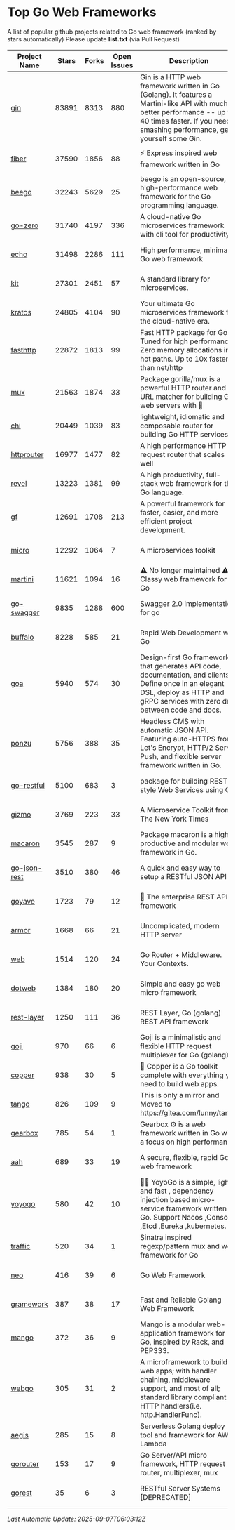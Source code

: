 # Top Go Web Frameworks
A list of popular github projects related to Go web framework (ranked by stars automatically)
Please update **list.txt** (via Pull Request)

| Project Name | Stars | Forks | Open Issues | Description | Last Commit |
| ------------ | ----- | ----- | ----------- | ----------- | ----------- |
| [gin](https://github.com/gin-gonic/gin) | 83891 | 8313 | 880 | Gin is a HTTP web framework written in Go (Golang). It features a Martini-like API with much better performance -- up to 40 times faster. If you need smashing performance, get yourself some Gin. | 2025-08-06 14:16:53 |
| [fiber](https://github.com/gofiber/fiber) | 37590 | 1856 | 88 | ⚡️ Express inspired web framework written in Go | 2025-09-05 22:51:49 |
| [beego](https://github.com/beego/beego) | 32243 | 5629 | 25 | beego is an open-source, high-performance web framework for the Go programming language. | 2025-05-26 16:18:52 |
| [go-zero](https://github.com/zeromicro/go-zero) | 31740 | 4197 | 336 | A cloud-native Go microservices framework with cli tool for productivity. | 2025-09-07 00:41:45 |
| [echo](https://github.com/labstack/echo) | 31498 | 2286 | 111 | High performance, minimalist Go web framework | 2025-08-29 14:53:06 |
| [kit](https://github.com/go-kit/kit) | 27301 | 2451 | 57 | A standard library for microservices. | 2024-03-13 13:42:15 |
| [kratos](https://github.com/go-kratos/kratos) | 24805 | 4104 | 90 | Your ultimate Go microservices framework for the cloud-native era. | 2025-09-04 13:34:08 |
| [fasthttp](https://github.com/valyala/fasthttp) | 22872 | 1813 | 99 | Fast HTTP package for Go. Tuned for high performance. Zero memory allocations in hot paths. Up to 10x faster than net/http | 2025-09-05 10:56:20 |
| [mux](https://github.com/gorilla/mux) | 21563 | 1874 | 33 | Package gorilla/mux is a powerful HTTP router and URL matcher for building Go web servers with 🦍 | 2024-06-19 23:50:04 |
| [chi](https://github.com/go-chi/chi) | 20449 | 1039 | 83 | lightweight, idiomatic and composable router for building Go HTTP services | 2025-08-26 17:56:01 |
| [httprouter](https://github.com/julienschmidt/httprouter) | 16977 | 1477 | 82 | A high performance HTTP request router that scales well | 2024-01-30 10:56:56 |
| [revel](https://github.com/revel/revel) | 13223 | 1381 | 99 | A high productivity, full-stack web framework for the Go language. | 2022-04-12 20:53:30 |
| [gf](https://github.com/gogf/gf) | 12691 | 1708 | 213 | A powerful framework for faster, easier, and more efficient project development. | 2025-09-05 02:09:45 |
| [micro](https://github.com/micro/micro) | 12292 | 1064 | 7 | A microservices toolkit | 2025-08-09 15:22:43 |
| [martini](https://github.com/go-martini/martini) | 11621 | 1094 | 16 | ⚠️ No longer maintained ⚠️  Classy web framework for Go | 2017-01-21 21:58:54 |
| [go-swagger](https://github.com/go-swagger/go-swagger) | 9835 | 1288 | 600 | Swagger 2.0 implementation for go | 2025-09-03 19:53:53 |
| [buffalo](https://github.com/gobuffalo/buffalo) | 8228 | 585 | 21 | Rapid Web Development w/ Go | 2025-05-19 20:53:16 |
| [goa](https://github.com/goadesign/goa) | 5940 | 574 | 30 | Design-first Go framework that generates API code, documentation, and clients. Define once in an elegant DSL, deploy as HTTP and gRPC services with zero drift between code and docs. | 2025-09-06 04:36:04 |
| [ponzu](https://github.com/ponzu-cms/ponzu) | 5756 | 388 | 35 | Headless CMS with automatic JSON API. Featuring auto-HTTPS from Let's Encrypt, HTTP/2 Server Push, and flexible server framework written in Go. | 2020-01-02 00:14:32 |
| [go-restful](https://github.com/emicklei/go-restful) | 5100 | 683 | 3 | package for building REST-style Web Services using Go | 2025-08-14 12:44:48 |
| [gizmo](https://github.com/nytimes/gizmo) | 3769 | 223 | 33 | A Microservice Toolkit from The New York Times | 2021-04-30 15:27:05 |
| [macaron](https://github.com/go-macaron/macaron) | 3545 | 287 | 9 | Package macaron is a high productive and modular web framework in Go. | 2025-07-14 13:21:36 |
| [go-json-rest](https://github.com/ant0ine/go-json-rest) | 3510 | 380 | 46 | A quick and easy way to setup a RESTful JSON API | 2017-09-13 04:12:08 |
| [goyave](https://github.com/go-goyave/goyave) | 1723 | 79 | 12 | 🍐 The enterprise REST API framework | 2025-09-02 13:43:31 |
| [armor](https://github.com/labstack/armor) | 1668 | 66 | 21 | Uncomplicated, modern HTTP server | 2019-08-03 18:10:09 |
| [web](https://github.com/gocraft/web) | 1514 | 120 | 24 | Go Router + Middleware. Your Contexts. | 2019-02-07 15:06:52 |
| [dotweb](https://github.com/devfeel/dotweb) | 1384 | 180 | 20 | Simple and easy go web micro framework | 2023-12-13 02:13:17 |
| [rest-layer](https://github.com/rs/rest-layer) | 1250 | 111 | 36 | REST Layer, Go (golang) REST API framework | 2021-09-30 23:58:01 |
| [goji](https://github.com/goji/goji) | 970 | 66 | 6 | Goji is a minimalistic and flexible HTTP request multiplexer for Go (golang) | 2019-01-26 23:58:29 |
| [copper](https://github.com/gocopper/copper) | 938 | 30 | 5 | 🚀‏‏‎    ‎‏‏‎‏‏‎‎‎‎‎‎Copper is a Go toolkit complete with everything you need to build web apps. | 2025-08-18 17:32:21 |
| [tango](https://github.com/lunny/tango) | 826 | 109 | 9 | This is only a mirror and Moved to https://gitea.com/lunny/tango | 2019-05-17 03:31:10 |
| [gearbox](https://github.com/gogearbox/gearbox) | 785 | 54 | 1 | Gearbox :gear: is a web framework written in Go with a focus on high performance | 2022-09-21 00:20:37 |
| [aah](https://github.com/go-aah/aah) | 689 | 33 | 19 | A secure, flexible, rapid Go web framework | 2020-09-02 02:31:20 |
| [yoyogo](https://github.com/yoyofx/yoyogo) | 580 | 42 | 10 | 🦄🌈 YoyoGo is a simple, light and fast , dependency injection based micro-service framework written in Go. Support Nacos ,Consoul ,Etcd ,Eureka ,kubernetes. | 2024-02-07 09:13:19 |
| [traffic](https://github.com/gravityblast/traffic) | 520 | 34 | 1 | Sinatra inspired regexp/pattern mux and web framework for Go | 2015-11-26 21:31:07 |
| [neo](https://github.com/ivpusic/neo) | 416 | 39 | 6 | Go Web Framework | 2017-08-14 23:54:31 |
| [gramework](https://github.com/gramework/gramework) | 387 | 38 | 17 | Fast and Reliable Golang Web Framework | 2023-10-27 14:01:05 |
| [mango](https://github.com/paulbellamy/mango) | 372 | 36 | 9 | Mango is a modular web-application framework for Go, inspired by Rack, and PEP333. | 2017-10-17 08:18:43 |
| [webgo](https://github.com/naughtygopher/webgo) | 305 | 31 | 2 | A microframework to build web apps; with handler chaining, middleware support, and most of all; standard library compliant HTTP handlers(i.e. http.HandlerFunc). | 2025-08-20 15:06:13 |
| [aegis](https://github.com/tmaiaroto/aegis) | 285 | 15 | 8 | Serverless Golang deploy tool and framework for AWS Lambda | 2019-07-28 17:59:41 |
| [gorouter](https://github.com/vardius/gorouter) | 153 | 17 | 9 | Go Server/API micro framework, HTTP request router, multiplexer, mux | 2024-09-05 02:45:54 |
| [gorest](https://github.com/tideland/gorest) | 35 | 6 | 3 | RESTful Server Systems [DEPRECATED] | 2017-11-10 13:00:37 |

*Last Automatic Update: 2025-09-07T06:03:12Z*